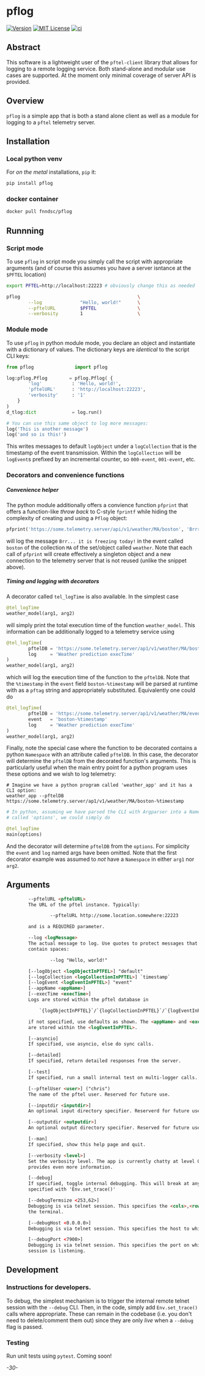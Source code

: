 # pflog

[![Version](https://img.shields.io/docker/v/fnndsc/pflog?sort=semver)](https://hub.docker.com/r/fnndsc/pflog)
[![MIT License](https://img.shields.io/github/license/fnndsc/pflog)](https://github.com/FNNDSC/pflog/blob/main/LICENSE)
[![ci](https://github.com/FNNDSC/pflog/actions/workflows/build.yml/badge.svg)](https://github.com/FNNDSC/pflog/actions/workflows/build.yml)

## Abstract

This software is a lightweight user of the `pftel-client` library that allows for logging to a remote logging service. Both stand-alone and modular use cases are supported. At the moment only minimal coverage of server API is provided.

## Overview

`pflog` is a simple app that is both a stand alone client as well as a module for logging to a `pftel` telemetry server.


## Installation

### Local python venv

For _on the metal_ installations, `pip` it:

```bash
pip install pflog
```

### docker container

```bash
docker pull fnndsc/pflog
```

## Runnning

### Script mode

To use `pflog` in script mode you simply call the script with appropriate arguments (and of course this assumes you have a server isntance at the `$PFTEL` location)

```bash
export PFTEL=http://localhost:22223 # obviously change this as needed

pflog                                           \
        --log              "Hello, world!"      \
        --pftelURL         $PFTEL               \
        --verbosity        1                    \
```

### Module mode

To use `pflog` in python module mode, you declare an object and instantiate with a dictionary of values. The dictionary keys are _identical_ to the script CLI keys:

```python
from pflog               import pflog

log:pflog.Pflog        = pflog.Pflog( {
        'log'           : 'Hello, world!',
        'pftelURL'      : 'http://localhost:22223',
        'verbosity'     : '1'
    }
)
d_tlog:dict             = log.run()

# You can use this same object to log more messages:
log('This is another message')
log('and so is this!')

```

This writes messages to default `logObject` under a `logCollection` that is the timestamp of the event transmission. Within the `logCollection` will be `logEvent`s  prefixed by an incremental counter, so `000-event`, `001-event`, etc.

### Decorators and convenience functions

##### Convenience helper

The python module additionally offers a convience function `pfprint` that offers a function-like _throw back_ to C-style `fprintf` while hiding the complexity of creating and using a `Pflog` object:

```python
pfprint('https://some.telemetry.server/api/v1/weather/MA/boston', 'Brrr... it is freezing today!')
```

will log the message `Brr... it is freezing today!` in the event called `boston` of the collection `MA` of the set/object called `weather`. Note that each call of `pfprint` will create effectively a singleton object and a new connection to the telemetry server that is not reused (unlike the snippet above).

##### Timing and logging with decorators

A decorator called `tel_logTime` is also available. In the simplest case

```python
@tel_logTime
weather_model(arg1, arg2)
```

will simply print the total execution time of the function `weather_model`. This information can be additionally logged to a telemetry service using

```python
@tel_logTime(
        pftelDB = 'https://some.telemetry.server/ap1/v1/weather/MA/boston-%timestamp',
        log     = 'Weather prediction execTime'
)
weather_model(arg1, arg2)
```

which will log the execution time of the function to the `pftelDB`. Note that the `%timestamp` in the `event` field `boston-%timestamp` will be parsed at runtime with as a `pftag` string and appropriately substituted. Equivalently one could do

```python
@tel_logTime(
        pftelDB = 'https://some.telemetry.server/ap1/v1/weather/MA/event',
        event   = 'boston-%timestamp'
        log     = 'Weather prediction execTime'
)
weather_model(arg1, arg2)
```

Finally, note the special case where the function to be decorated contains a python `Namespace` with an attribute called `pftelDB`. In this case, the decorator will determine the `pftelDB` from the decorated function's arguments. This is particularly useful when the main entry point for a python program uses these options and we wish to log telemetry:

```shell
# Imagine we have a python program called 'weather_app' and it has a CLI option:
weather_app --pftelDB https://some.telemetry.server/ap1/v1/weather/MA/boston-%timestamp
```

```python
# In python, assuming we have parsed the CLI with Argparser into a Namespace variable
# called 'options', we could simply do

@tel_logTime
main(options)
```

And the decorator will determine `pftelDB` from the `options`. For simplicity the `event` and `log` named args have been omitted. Note that the first decorator example was assumed to _not_ have a `Namespace` in either `arg1` nor `arg2`.

## Arguments

```html
        --pftelURL <pftelURL>
        The URL of the pftel instance. Typically:

                --pftelURL http://some.location.somewhere:22223

        and is a REQUIRED parameter.

        --log <logMessage>
        The actual message to log. Use quotes to protect messages that
        contain spaces:

                --log "Hello, world!"

        [--logObject <logObjectInPTFEL>] "default"
        [--logCollection <logCollectionInPFTEL>] `timestamp`
        [--logEvent <logEventInPFTEL>] "event"
        [--appName <appName>]
        [--execTime <execTime>]
        Logs are stored within the pftel database in

            `{logObjectInPFTEL}`/`{logCollectionInPFTEL}`/`{logEventInPFTEL}`

        if not specified, use defaults as shown. The <appName> and <execTime>
        are stored within the <logEventInPFTEL>.

        [--asyncio]
        If specified, use asyncio, else do sync calls.

        [--detailed]
        If specified, return detailed responses from the server.

        [--test]
        If specified, run a small internal test on multi-logger calls.

        [--pftelUser <user>] ("chris")
        The name of the pftel user. Reserved for future use.

        [--inputdir <inputdir>]
        An optional input directory specifier. Reserverd for future use.

        [--outputdir <outputdir>]
        An optional output directory specifier. Reserved for future use.

        [--man]
        If specified, show this help page and quit.

        [--verbosity <level>]
        Set the verbosity level. The app is currently chatty at level 0 and level 1
        provides even more information.

        [--debug]
        If specified, toggle internal debugging. This will break at any breakpoints
        specified with 'Env.set_trace()'

        [--debugTermsize <253,62>]
        Debugging is via telnet session. This specifies the <cols>,<rows> size of
        the terminal.

        [--debugHost <0.0.0.0>]
        Debugging is via telnet session. This specifies the host to which to connect.

        [--debugPort <7900>]
        Debugging is via telnet session. This specifies the port on which the telnet
        session is listening.
```


## Development

### Instructions for developers.

To debug, the simplest mechanism is to trigger the internal remote telnet session with the `--debug` CLI. Then, in the code, simply add `Env.set_trace()` calls where appropriate. These can remain in the codebase (i.e. you don't need to delete/comment them out) since they are only _live_ when a `--debug` flag is passed.

### Testing

Run unit tests using `pytest`. Coming soon!

_-30-_
